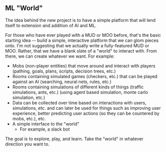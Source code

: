 ML "World"
--

The idea behind the new project is to have a simple platform that will lend itself to extension and addition of AI and ML.

For those who have ever played with a MUD or MOO before, that's the basic starting idea -- build a simple, interactive platform that we can glom pieces onto.  I'm not suggesting that we actually write a fully-featured MUD or MOO.  Rather, that we have a blank slate of a "world" to interact with.  From there, we can create whatever we want.  For example:
- Mobs (non-player entities) that move around and interact with players (pathing, goals, plans, scripts, decision trees, etc.)
- Rooms containing simulated games (checkers, etc.) that can be played against an AI (searching, neural nets, rules, etc.)
- Rooms containing simulations of different kinds of things (traffic simulations, ants, etc.) (using agent based simulation, monte carlo simulation, etc.)
- Data can be collected over time based on interactions with users, simulations, etc. and can later be used for things such as improving user experience, better predicting user actions (so they can be countered by mobs, etc.), etc.
- A simple interface to the "world"
  - For example, a slack bot

The goal is to explore, play, and learn.  Take the "world" in whatever direction you want to.
